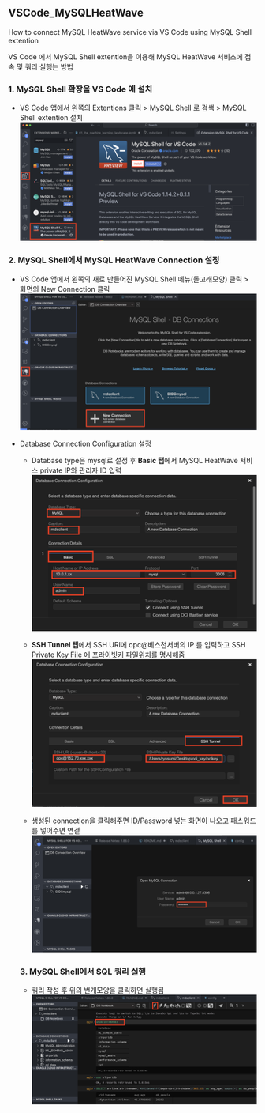 ## VSCode_MySQLHeatWave 
How to connect MySQL HeatWave service via VS Code using MySQL Shell extention


VS Code 에서 MySQL Shell extention을 이용해 MySQL HeatWave 서비스에 접속 및 쿼리 실행는 방법 

### 1. MySQL Shell 확장을 VS Code 에 설치
- VS Code 앱에서 왼쪽의 Extentions 클릭 > MySQL Shell 로 검색 > MySQL Shell extention 설치
![vscodemysqlshell](image.png)

### 2. MySQL Shell에서 MySQL HeatWave Connection 설정
- VS Code 앱에서 왼쪽의 새로 만들어진 MySQL Shell 메뉴(돌고래모양) 클릭 > 화면의 New Connection 클릭
![newconnection](image-1.png)

- Database Connection Configuration 설정 <br>
  * Database type은 mysql로 설정 후 **Basic 탭**에서 MySQL HeatWave 서비스 private IP와 관리자 ID 입력
![setconnectionconf](image-2.png)

  * **SSH Tunnel 탭**에서 SSH URI에 opc@베스천서버의 IP 를 입력하고 SSH Private Key File 에 프라이빗키 파일위치를 명시해줌
  ![sshtunnelinfo](image-3.png)

  * 생성된 connection을 클릭해주면 ID/Password 넣는 화면이 나오고 패스워드를 넣어주면 연결
  ![idpwd](image-4.png)

  ### 3. MySQL Shell에서 SQL 쿼리 실행
  - 쿼리 작성 후 위의 번개모양을 클릭하면 실행됨
  ![excutequery](image-5.png)